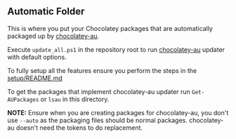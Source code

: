 ## Automatic Folder

This is where you put your Chocolatey packages that are automatically packaged up by [chocolatey-au](https://github.com/chocolatey-community/chocolatey-au).

Execute `update_all.ps1` in the repository root to run [chocolatey-au](https://github.com/chocolatey-community/chocolatey-au) updater with default options.

To fully setup all the features ensure you perform the steps in the [setup/README.md](https://github.com/chocolatey/chocolatey-packages-template/blob/master/setup/README.md)

To get the packages that implement chocolatey-au updater run `Get-AUPackages` or `lsau` in this directory.

**NOTE:** Ensure when you are creating packages for chocolatey-au, you don't use `--auto` as the packaging files should be normal packages. chocolatey-au doesn't need the tokens to do replacement.
